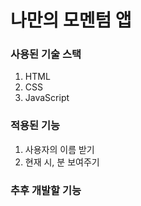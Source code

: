 # 나만의 모멘텀 앱

### 사용된 기술 스택

1. HTML
2. CSS
3. JavaScript

### 적용된 기능

1. 사용자의 이름 받기
2. 현재 시, 분 보여주기

### 추후 개발할 기능
